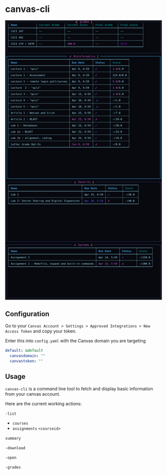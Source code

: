 # canvas-cli

![Example with wtfutil](/screenshots/wtfutil.png?raw=true "wtfutil example")

## Configuration
Go to your `Canvas Account > Settings > Approved Integrations > New Access Token` and copy your token.

Enter this into `config.yaml` with the Canvas domain you are targeting

```yaml
default: &default
  canvasdomain: ""
  canvastoken: ""
```

## Usage
`canvas-cli` is a command line tool to fetch and display basic information from your canvas account.

Here are the current working actions:

`-list`
  * `courses`
  * `assignments` `<courseid>`
 
 `summary`
 
 `-download`
 
 `-open`
 
 `-grades`
